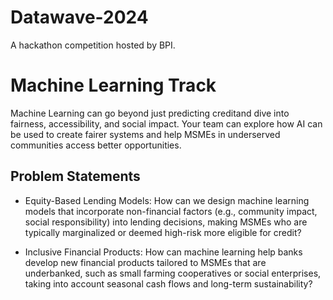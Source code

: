 # Datawave-2024
A hackathon competition hosted by BPI. 

# Machine Learning Track
Machine Learning can go beyond just predicting creditand dive into fairness, accessibility, and social impact. Your team can explore how AI can be used to create fairer systems and help MSMEs in underserved communities access better opportunities.

## Problem Statements
- Equity-Based Lending Models: How can we design machine learning models that incorporate non-financial factors (e.g., community impact, social responsibility) into lending decisions, making MSMEs who are typically marginalized or deemed high-risk more eligible for credit?

- Inclusive Financial Products: How can machine learning help banks develop new financial products tailored to MSMEs that are underbanked, such as small farming cooperatives or social enterprises, taking into account seasonal cash flows and long-term sustainability?
